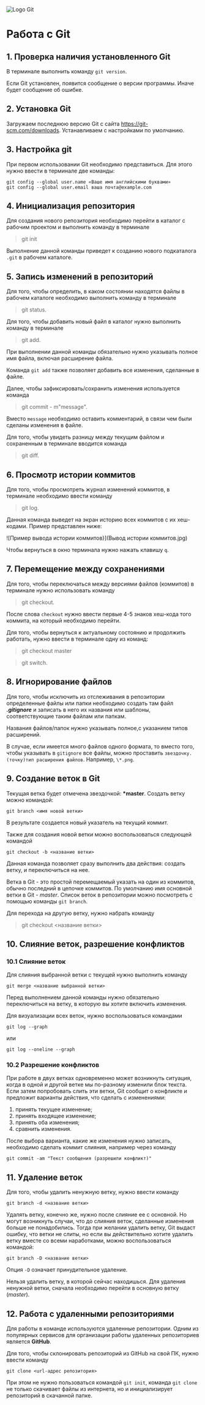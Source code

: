 ![Logo Git](gitlogo.png)

# Работа с Git
## 1. Проверка наличия установленного Git
В терминале выполнить команду `git version`.

Если Git установлен, появится сообщение о версии программы. Иначе будет сообщение об ошибке.

## 2. Установка Git
Загружаем последнюю версию Git c сайта https://git-scm.com/downloads.
Устанавливаем с настройками по умолчанию.

## 3. Настройка git

При первом использовании Git необходимо представиться. Для этого нужно ввести в терминале две команды:
```
git config --global user.name «Ваше имя английскими буквами»
git config --global user.email ваша почта@example.com
```
## 4. Инициализация репозитория

Для создания нового репозитория необходимо перейти в каталог с рабочим проектом и выполнить команду в терминале 
>git init

Выполнение данной команды приведет к созданию нового  подкаталога ``.git`` в рабочем каталоге.

## 5. Запись изменений в репозиторий

Для того, чтобы определить, в каком состоянии находятся файлы в рабочем каталоге необходимо выполнить команду в терминале
>git status.

Для того, чтобы добавить новый файл в каталог нужно выполнить команду в терминале
>git add.

При выполнении данной команды обязательно нужно указывать полное имя файла, включая расширение файла.

Команда `git add` также позволяет добавить все изменения, сделанные в файле.

Далее, чтобы зафиксировать/сохранить изменения используется команда
>git commit - m"message".

Вместо `message` необходимо оставить комментарий, в связи чем были сделаны изменения в файле.

Для того, чтобы увидеть разницу между текущим файлом и сохраненным в терминале вводится команда
>git diff.

## 6. Просмотр истории коммитов

Для того, чтобы просмотреть журнал изменений коммитов, в терминале необходимо ввести команду

>git log.

Данная команда выведет на экран историю всех коммитов с их хеш-кодами. Пример представлен ниже:

![Пример вывода истории коммитов}](Вывод истории коммитов.jpg)

Чтобы вернуться в окно терминала нужно нажать клавишу `q`.

## 7. Перемещение между сохранениями

Для того, чтобы переключаться между версиями файлов (коммитов) в терминале нужно использовать команду

>git checkout.

После слова `checkout` нужно ввести первые 4-5 знаков хеш-кода того коммита, на который необходимо перейти. 


Для того, чтобы вернуться к актуальному состоянию и продолжить работать, нужно ввести в терминале одну из команд:
>git checkout master

>git switch.


## 8. Игнорирование файлов

Для того, чтобы исключить из отслеживания в репозитории определенные файлы или папки необходимо создать там файл ***.gitignore*** и записать в него их названия или шаблоны, соответствующие таким файлам или папкам.

Названия файлов/папок нужно указывать полное,с указанием типов расширений.

В случае, если имеется много файлов одного формата, то вместо того, чтобы указывать в `gitignore` все файлы, можно проставить `звездочку.(точку)тип расширения файлов`. Например, `\*.png`.

## 9. Создание веток в Git

Текущая ветка будет отмечена звездочкой: **\*master**. 
Создать ветку можно командой:
```
git branch <имя новой ветки>
```
В результате создается новый указатель на текущий коммит.

Также для создания новой ветки можно воспользоваться следующей командой
```
git checkout -b <название ветки>
```
Данная команда позволяет сразу выполнить два действия: создать ветку, и переключиться на нее.

Ветка в Git - это простой перемещаемый указать на один из коммитов, обычно последний в цепочке коммитов.
По умолчанию имя основной ветки в Git - *master*.
Список веток в репозитории можно посмотреть с помощью команды `git branch`.

Для перехода на другую ветку, нужно набрать команду 
>git checkout <название ветки>

## 10. Слияние веток, разрешение конфликтов
### 10.1 Слияние веток
Для слияния выбранной ветки с текущей нужно выполнить команду
```
git merge <название выбранной ветки>
```
Перед выполнением данной команды нужно обязательно переключиться на ветку, в которую вы хотите включить изменения.

Для визуализации всех веток, нужно воспользоваться командами 
```
git log --graph
```
или
```
git log --oneline --graph 
```

### 10.2 Разрешение конфликтов

При работе в двух ветках одновременно может возникнуть ситуация, когда в одной и другой ветке мы по-разному изменили блок текста. Если затем попробовать слить эти ветки, Git сообщит о конфликте и предложит варианты действия, что сделать с изменениями:
1. принять текущее изменение;
2. принять входящее изменение;
3. принять оба изменения;
4. сравнить изменения.

После выбора варианта, какие же изменения нужно записать, необходимо сделать коммит слияния, например через команду 
```
git commit -am "Текст сообщения (разрешили конфликт)"

```
## 11. Удаление веток

Для того, чтобы удалить ненужную ветку, нужно ввести команду
```
git branch -d <название ветки>
```
Удалять ветку, конечно же, нужно после слияние ее с основной. Но могут возникнуть случаи, что до слияния веток, сделанные изменения больше не понадобились. Тогда при желании удалить ветку, Git выдаст ошибку, что ветки не слиты, но если вы действительно хотите удалить ветку вместе со всеми наработками, можно воспользоваться командой:
```
git branch -D <название ветки>
```
Опция `-D` означает принудительное удаление.

Нельзя удалить ветку, в которой сейчас находишься. Для удаления ненужной ветки, сначала необходимо перейти в основную ветку (*master*).

 ## 12. Работа с удаленными репозиториями

Для работы в команде используются удаленные репозитории. Одним из популярных сервисов для организации работы удаленных репозиториев является **GitHub**.

Для того, чтобы склонировать репозиторий из GitHub на свой ПК, нужно ввести команду
``` 
git clone <url-адрес репозитория>
```
При этом не нужно пользоваться командой `git init`, команда `git clone` не только скачивает файлы из интернета, но и инициализирует репозиторий в скачанной папке.
